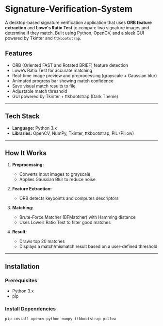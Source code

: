 # Signature-Verification-System

A desktop-based signature verification application that uses **ORB feature extraction** and **Lowe's Ratio Test** to compare two signature images and determine if they match. Built using Python, OpenCV, and a sleek GUI powered by Tkinter and `ttkbootstrap`.

## Features

- ORB (Oriented FAST and Rotated BRIEF) feature detection
- Lowe’s Ratio Test for accurate matching
- Real-time image preview and preprocessing (grayscale + Gaussian blur)
- Animated progress bar showing match confidence
- Save visual match results to file
- Adjustable match threshold
- GUI powered by Tkinter + ttkbootstrap (Dark Theme)

---

## Tech Stack

- **Language:** Python 3.x  
- **Libraries:** OpenCV, NumPy, Tkinter, ttkbootstrap, PIL (Pillow)

---

## How It Works

1. **Preprocessing:**
   - Converts input images to grayscale
   - Applies Gaussian Blur to reduce noise

2. **Feature Extraction:**
   - ORB detects keypoints and computes descriptors

3. **Matching:**
   - Brute-Force Matcher (BFMatcher) with Hamming distance
   - Uses Lowe’s Ratio Test to filter good matches

4. **Result:**
   - Draws top 20 matches
   - Displays a match/mismatch result based on a user-defined threshold

---

## Installation

### Prerequisites

- Python 3.x
- pip

### Install Dependencies

```bash
pip install opencv-python numpy ttkbootstrap pillow

